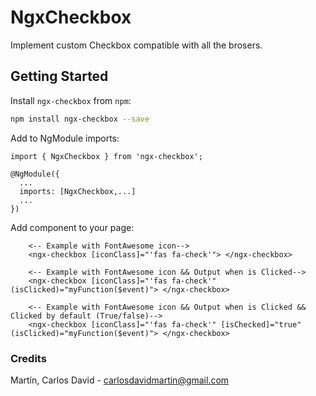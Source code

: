 # NgxCheckbox

Implement custom Checkbox compatible with all the brosers.

## Getting Started

Install `ngx-checkbox` from `npm`:
```bash
npm install ngx-checkbox --save
```

Add to NgModule imports:
```
import { NgxCheckbox } from 'ngx-checkbox';

@NgModule({
  ...
  imports: [NgxCheckbox,...]
  ...
})
```

Add component to your page:
```
    <-- Example with FontAwesome icon-->
    <ngx-checkbox [iconClass]="'fas fa-check'"> </ngx-checkbox>

```

```
    <-- Example with FontAwesome icon && Output when is Clicked-->
    <ngx-checkbox [iconClass]="'fas fa-check'" (isClicked)="myFunction($event)"> </ngx-checkbox>

```

```
    <-- Example with FontAwesome icon && Output when is Clicked && Clicked by default (True/false)-->
    <ngx-checkbox [iconClass]="'fas fa-check'" [isChecked]="true" (isClicked)="myFunction($event)"> </ngx-checkbox>

```

### Credits
Martín, Carlos David - carlosdavidmartin@gmail.com